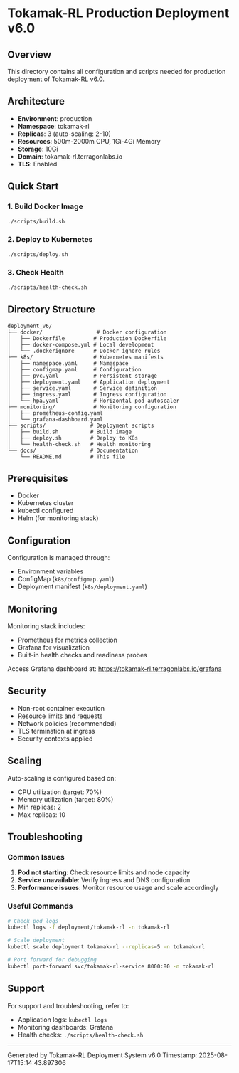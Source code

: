 # Tokamak-RL Production Deployment v6.0

## Overview

This directory contains all configuration and scripts needed for production deployment of Tokamak-RL v6.0.

## Architecture

- **Environment**: production
- **Namespace**: tokamak-rl
- **Replicas**: 3 (auto-scaling: 2-10)
- **Resources**: 500m-2000m CPU, 1Gi-4Gi Memory
- **Storage**: 10Gi
- **Domain**: tokamak-rl.terragonlabs.io
- **TLS**: Enabled

## Quick Start

### 1. Build Docker Image
```bash
./scripts/build.sh
```

### 2. Deploy to Kubernetes
```bash
./scripts/deploy.sh
```

### 3. Check Health
```bash
./scripts/health-check.sh
```

## Directory Structure

```
deployment_v6/
├── docker/                 # Docker configuration
│   ├── Dockerfile         # Production Dockerfile
│   ├── docker-compose.yml # Local development
│   └── .dockerignore      # Docker ignore rules
├── k8s/                   # Kubernetes manifests
│   ├── namespace.yaml     # Namespace
│   ├── configmap.yaml     # Configuration
│   ├── pvc.yaml           # Persistent storage
│   ├── deployment.yaml    # Application deployment
│   ├── service.yaml       # Service definition
│   ├── ingress.yaml       # Ingress configuration
│   └── hpa.yaml           # Horizontal pod autoscaler
├── monitoring/            # Monitoring configuration
│   ├── prometheus-config.yaml
│   └── grafana-dashboard.yaml
├── scripts/              # Deployment scripts
│   ├── build.sh          # Build image
│   ├── deploy.sh         # Deploy to K8s
│   └── health-check.sh   # Health monitoring
└── docs/                 # Documentation
    └── README.md         # This file
```

## Prerequisites

- Docker
- Kubernetes cluster
- kubectl configured
- Helm (for monitoring stack)

## Configuration

Configuration is managed through:
- Environment variables
- ConfigMap (`k8s/configmap.yaml`)
- Deployment manifest (`k8s/deployment.yaml`)

## Monitoring

Monitoring stack includes:
- Prometheus for metrics collection
- Grafana for visualization
- Built-in health checks and readiness probes

Access Grafana dashboard at: https://tokamak-rl.terragonlabs.io/grafana

## Security

- Non-root container execution
- Resource limits and requests
- Network policies (recommended)
- TLS termination at ingress
- Security contexts applied

## Scaling

Auto-scaling is configured based on:
- CPU utilization (target: 70%)
- Memory utilization (target: 80%)
- Min replicas: 2
- Max replicas: 10

## Troubleshooting

### Common Issues

1. **Pod not starting**: Check resource limits and node capacity
2. **Service unavailable**: Verify ingress and DNS configuration
3. **Performance issues**: Monitor resource usage and scale accordingly

### Useful Commands

```bash
# Check pod logs
kubectl logs -f deployment/tokamak-rl -n tokamak-rl

# Scale deployment
kubectl scale deployment tokamak-rl --replicas=5 -n tokamak-rl

# Port forward for debugging
kubectl port-forward svc/tokamak-rl-service 8000:80 -n tokamak-rl
```

## Support

For support and troubleshooting, refer to:
- Application logs: `kubectl logs`
- Monitoring dashboards: Grafana
- Health checks: `./scripts/health-check.sh`

---

Generated by Tokamak-RL Deployment System v6.0
Timestamp: 2025-08-17T15:14:43.897306
